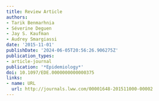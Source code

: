 ```yaml
---
title: Review Article
authors:
- Tarik Benmarhnia
- Séverine Deguen
- Jay S. Kaufman
- Audrey Smargiassi
date: '2015-11-01'
publishDate: '2024-06-05T20:56:26.906275Z'
publication_types:
- article-journal
publication: '*Epidemiology*'
doi: 10.1097/EDE.0000000000000375
links:
- name: URL
  url: http://journals.lww.com/00001648-201511000-00002
---
```


